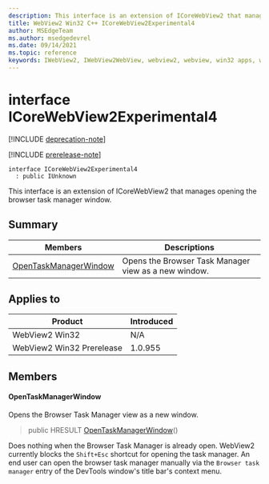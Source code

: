 ```yaml
---
description: This interface is an extension of ICoreWebView2 that manages opening the browser task manager window.
title: WebView2 Win32 C++ ICoreWebView2Experimental4
author: MSEdgeTeam
ms.author: msedgedevrel
ms.date: 09/14/2021
ms.topic: reference
keywords: IWebView2, IWebView2WebView, webview2, webview, win32 apps, win32, edge, ICoreWebView2, ICoreWebView2Controller, browser control, edge html, ICoreWebView2Experimental4
---
```


# interface ICoreWebView2Experimental4

[!INCLUDE [deprecation-note](../includes/deprecation-note.md)]

[!INCLUDE [prerelease-note](../includes/prerelease-note.md)]

```
interface ICoreWebView2Experimental4
  : public IUnknown
```

This interface is an extension of ICoreWebView2 that manages opening the browser task manager window.

## Summary

 Members                        | Descriptions
--------------------------------|---------------------------------------------
[OpenTaskManagerWindow](#opentaskmanagerwindow) | Opens the Browser Task Manager view as a new window.

## Applies to

Product                         | Introduced
--------------------------------|---------------------------------------------
WebView2 Win32            |    N/A
WebView2 Win32 Prerelease |    1.0.955

## Members

#### OpenTaskManagerWindow

Opens the Browser Task Manager view as a new window.

> public HRESULT [OpenTaskManagerWindow](#opentaskmanagerwindow)()

Does nothing when the Browser Task Manager is already open. WebView2 currently blocks the `Shift+Esc` shortcut for opening the task manager. An end user can open the browser task manager manually via the `Browser task manager` entry of the DevTools window's title bar's context menu.

